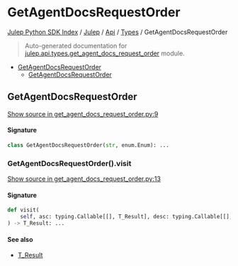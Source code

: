 # GetAgentDocsRequestOrder

[Julep Python SDK Index](../../../README.md#julep-python-sdk-index) / [Julep](../../index.md#julep) / [Api](../index.md#api) / [Types](./index.md#types) / GetAgentDocsRequestOrder

> Auto-generated documentation for [julep.api.types.get_agent_docs_request_order](../../../../../../../julep/api/types/get_agent_docs_request_order.py) module.

- [GetAgentDocsRequestOrder](#getagentdocsrequestorder)
  - [GetAgentDocsRequestOrder](#getagentdocsrequestorder-1)

## GetAgentDocsRequestOrder

[Show source in get_agent_docs_request_order.py:9](../../../../../../../julep/api/types/get_agent_docs_request_order.py#L9)

#### Signature

```python
class GetAgentDocsRequestOrder(str, enum.Enum): ...
```

### GetAgentDocsRequestOrder().visit

[Show source in get_agent_docs_request_order.py:13](../../../../../../../julep/api/types/get_agent_docs_request_order.py#L13)

#### Signature

```python
def visit(
    self, asc: typing.Callable[[], T_Result], desc: typing.Callable[[], T_Result]
) -> T_Result: ...
```

#### See also

- [T_Result](#t_result)